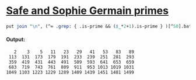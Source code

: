 [1]: https://rosettacode.org/wiki/Safe_and_Sophie_Germain_primes

# [Safe and Sophie Germain primes][1]

```perl
put join "\n", (^∞ .grep: { .is-prime && ($_*2+1).is-prime } )[^50].batch(10)».fmt: "%4d";
```

#### Output:
```
   2    3    5   11   23   29   41   53   83   89
 113  131  173  179  191  233  239  251  281  293
 359  419  431  443  491  509  593  641  653  659
 683  719  743  761  809  911  953 1013 1019 1031
1049 1103 1223 1229 1289 1409 1439 1451 1481 1499
```
